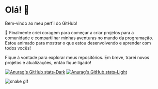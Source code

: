 
# Olá! 👋

Bem-vindo ao meu perfil do GitHub!

🎉 Finalmente criei coragem para começar a criar projetos para a comunidade e compartilhar minhas aventuras no mundo da programação. Estou animado para mostrar o que estou desenvolvendo e aprender com todos vocês!

Fique à vontade para explorar meus repositórios. Em breve, trarei novos projetos e atualizações, então fique ligado!

[![Anurag's GitHub stats-Dark](https://github-readme-stats.vercel.app/api?username=aleqprog&show_icons=true&theme=dark#gh-dark-mode-only)](https://github.com/aleqprog/github-readme-stats#gh-dark-mode-only)
[![Anurag's GitHub stats-Light](https://github-readme-stats.vercel.app/api?username=aleqprog&show_icons=true&theme=default#gh-light-mode-only)](https://github.com/aleqprog/github-readme-stats#gh-light-mode-only)

![snake gif](https://github.com/YOUR_USERNAME/aleqprog/blob/output/github-contribution-grid-snake.gif)
